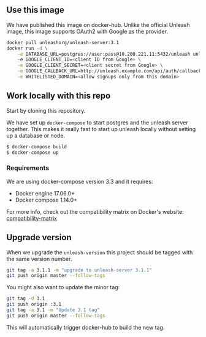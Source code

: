 ## Use this image

We have published this image on docker-hub.
Unlike the official Unleash image, this image supports OAuth2 with Google as the provider.

```bash
docker pull unleashorg/unleash-server:3.1
docker run -d \
    -e DATABASE_URL=postgres://user:pass@10.200.221.11:5432/unleash unleashorg/unleash-server
    -e GOOGLE_CLIENT_ID=<client ID from Google> \
    -e GOOGLE_CLIENT_SECRET=<client secret from Google> \
    -e GOOGLE_CALLBACK_URL=http://unleash.example.com/api/auth/callback \
    -e WHITELISTED_DOMAIN=<allow signups only from this domain>
```


## Work locally with this repo 
Start by cloning this repository. 

We have set up `docker-compose` to start postgres and the unleash server together. This makes it really fast to start up
unleash locally without setting up a database or node.

```bash
$ docker-compose build
$ docker-compose up
```

### Requirements
We are using docker-compose version 3.3 and it requires:

- Docker engine 17.06.0+
- Docker compose 1.14.0+

For more info, check out the compatibility matrix on Docker's website: [compatibility-matrix](
https://docs.docker.com/compose/compose-file/compose-versioning/#compatibility-matrix)



## Upgrade version
When we upgrade the `unleash-version` this project should be tagged with the same version number.

```bash
git tag -a 3.1.1 -m "upgrade to unleash-server 3.1.1"
git push origin master --follow-tags
```

You might also want to update the minor tag:

```bash
git tag -d 3.1
git push origin :3.1
git tag -a 3.1 -m "Update 3.1 tag"
git push origin master --follow-tags
```

This will automatically trigger docker-hub to build the new tag. 
